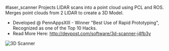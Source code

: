 #laser_scanner
Projects LIDAR scans into a point cloud using PCL and ROS. Merges point clouds from 2 LIDAR to create a 3D Model.
- Developed @ PennAppsXIII - Winner "Best Use of Rapid Prototyping", Recognized as one of the Top 10 Hacks. 
- Read More Here: http://devpost.com/software/3d-scanner-j4fb3y

![3D Scanner](https://dl.dropboxusercontent.com/u/2393900/3d_scanner.jpg)
